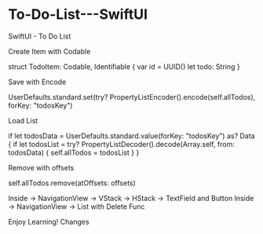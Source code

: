 # To-Do-List---SwiftUI
SwiftUI - To Do List 

Create Item with Codable 

struct TodoItem: Codable, Identifiable {
    var id = UUID()
    let todo: String
}


Save with Encode

UserDefaults.standard.set(try? PropertyListEncoder().encode(self.allTodos), forKey: "todosKey")


Load List 

if let todosData  = UserDefaults.standard.value(forKey: "todosKey") as? Data {
    if let todosList = try? PropertyListDecoder().decode(Array<TodoItem>.self, from: todosData) {
       self.allTodos = todosList
    }
}

Remove with offsets

self.allTodos.remove(atOffsets:  offsets)


Inside -> NavigationView -> VStack -> HStack -> TextField and Button
Inside -> NavigationView -> List with Delete Func

Enjoy Learning! Changes
